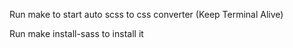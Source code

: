 Run make to start auto scss to css converter
(Keep Terminal Alive)

Run make install-sass to install it